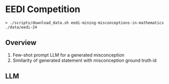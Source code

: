 # EEDI Competition

```console
> ./scripts/download_data.sh eedi-mining-misconceptions-in-mathematics ./data/eedi-24
```

## Overview

1. Few-shot prompt LLM for a generated misconception
2. Similarity of generated statement with misconception ground truth id

## LLM
